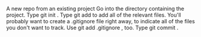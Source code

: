 A new repo from an existing project
Go into the directory containing the project.
Type git init .
Type git add to add all of the relevant files.
You'll probably want to create a .gitignore file right away, to indicate all of the files you don't want to track. Use git add .gitignore , too.
Type git commit .
